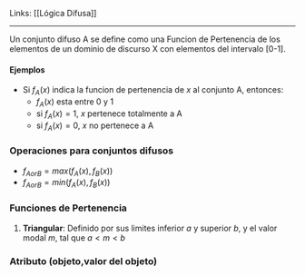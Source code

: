 Links: [[Lógica Difusa]]
___

Un conjunto difuso A se define como una Funcion de Pertenencia de los elementos de un dominio de discurso X con elementos del intervalo [0-1].

#### Ejemplos
- Si $f_A(x)$ indica la funcion de pertenencia de $x$ al conjunto A, entonces:
	- $f_A(x)$ esta entre 0 y 1
	- si $f_A(x)=1$, $x$ pertenece totalmente a A
	- si $f_A(x)=0$, $x$ no pertenece a A

### Operaciones para conjuntos difusos
- $f_{AorB}=max(f_A(x),f_B(x))$
- $f_{AorB}=min(f_A(x),f_B(x))$

### Funciones de Pertenencia
1. **Triangular**: Definido por sus limites inferior $a$ y superior $b$, y el valor modal $m$, tal que $a<m<b$


### Atributo (objeto,valor del objeto)
